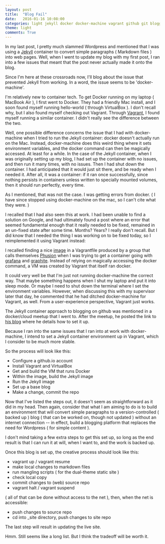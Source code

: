 ```yaml
---
layout: post
title:  "Blog Fail"
date:   2016-01-16 10:08:00
categories: light jekyll docker docker-machine vagrant github git blogging opinion
theme: light
comments: True
---
```



In my last post, I pretty much slammed Wordpress and mentioned that I was using a [Jekyll](https://jekyllrb.com) container to convert simple paragraphs ( Markdown files ) into web pages. Well, when I went to update my blog with my first post, I ran into a few issues that meant that the post never actually made it onto the blog.

Since I'm here at these crossroads now, I'll blog about the issue that prevented Jekyll from working. In a word, the issue seems to be 'docker-machine'.

I'm relatively new to container tech. To get Docker running on my laptop ( MacBook Air ), I first went to Docker. They had a friendly Mac install, and I soon found myself running hello-world ( through VirtualBox ). I don't recall why, but I also found myself checking out Vagrant. Through [Vagrant](https://www.vagrantup.com), I found myself running a similar container. I didn't really see the difference between the two.

Well, one possible difference concerns the issue that I had with docker-machine when I tried to run the Jekyll container: docker doesn't actually run on the Mac. Instead, docker-machine does this weird thing where it sets environment variables, and the docker command can then be magically accessed. At least for a while. In the case of the Jekyll container, when I was originally setting up my blog, I had set up the container with no issues, and then run it many times, with no issues. Then I had shut down the container. I had anticipated that it would just sit there, and be ready when I needed it. After all, it was a container: if it ran once successfully, since nothing persists in containers unless written to specially mounted volumes, then it should run perfectly, every time.

As I mentioned, that was not the case. I was getting errors from docker. ( I have since stopped using docker-machine on the mac, so I can't cite what they were. )

I recalled that I had also seen this at work. I had been unable to find a solution on Google, and had ultimately found a post where an error that seemed fundamental enough that it really needed to be fixed, remained in an un-fixed state after some time. Months? Years? I really don't recall. But I did know that I needed the thing I was working on to be fixed today, so I  reimplemented it using Vagrant instead:

I recalled finding a nice [image](https://hub.docker.com/r/phusion/baseimage/) in a Vagrantfile produced by a group that calls themselves [Phusion](http://www.phusion.nl) when I was trying to get a container going with [grafana](https://hub.docker.com/r/grafana/grafana/) and [graphite](https://hub.docker.com/r/hopsoft/graphite-statsd/). Instead of relying on magically accessing the docker command, a VM was created by Vagrant that itself ran docker. 

It could very well be that I'm just not running docker-machine the correct way. That maybe something happens when I shut my laptop and put it into sleep mode. Or maybe I need to shut down the terminal where I set the environment variables. However, when discussing this with my supervisor later that day, he commented that he had ditched docker-machine for Vagrant, as well. From a user-experience perspective, Vagrant just works.

The Jekyll container approach to blogging on github was mentioned in a docker/cloud meetup that I went to. After the meetup, he posted the link to [his blog](http://behemphi.github.io/github-pages/docker/2015/12/02/github-pages-with-docker.html) where he details how to set it up.

Because I ran into the same issues that I ran into at work with docker-machine, I intend to set a Jekyll container environment up in Vagrant, which I consider to be much more stable.

So the process will look like this:

- Configure a github.io account
- Install Vagrant and VirtualBox
- Get and build the VM that runs Docker
- Within the image, build the Jekyll image
- Run the Jekyll image
- Set up a base blog
- Make a change, commit the repo

Now that I've listed the steps out, it doesn't seem as straightforward as it did in my head. Then again, consider that what I am aiming to do is to build an environment that will convert simple paragraphs to a version-controlled ( backed up ) blog ( that can be worked on, though not updated ) without an internet connection -- in effect, build a blogging platform that replaces the need for Wordpress ( for simple content ).

I don't mind taking a few extra steps to get this set up, so long as the end result is that I can run it at will, when I want to, and the work is backed up.

Once this blog is set up, the creative process should look like this:

- vagrant up / vagrant resume
- make local changes to markdown files
- run mangling scripts ( for the dual-theme static site )
- check local copy
- commit changes to (web) source repo
- vagrant halt / vagrant suspend

( all of that can be done without access to the net ), then, when the net is accessible:

- push changes to source repo
- cd into \_site directory, push changes to site repo

The last step will result in updating the live site.

Hmm. Still seems like a long list. But I think the tradeoff will be worth it.


